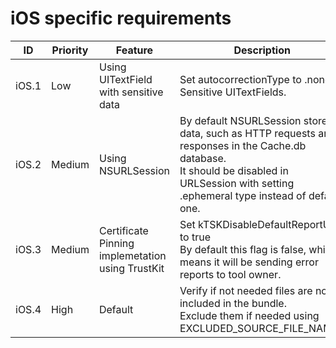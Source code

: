 # iOS specific requirements

| ID  | Priority | Feature | Description | Link |
| --  | -- | ---------------------- | ---------------------- | - |
| iOS.1 | Low | Using UITextField with sensitive data | Set autocorrectionType to .none in Sensitive UITextFields. | [Link](www.google.com) |
| iOS.2 | Medium | Using NSURLSession | By default NSURLSession stores data, such as HTTP requests and responses in the Cache.db database. <br> It should be disabled in URLSession with setting .ephemeral type instead of default one. | [Link](www.google.com) |
| iOS.3 | Medium | Certificate Pinning implemetation using TrustKit | Set kTSKDisableDefaultReportUri to true <br> By default this flag is false, which means it will be sending error reports to tool owner. | [Link](https://github.com/karolpiateknet/CertificatePinning/commit/ffe5ec05b6c19c4bda4214cd96d651fe4846edac) |
| iOS.4 | High | Default | Verify if not needed files are not included in the bundle. <br> Exclude them if needed using EXCLUDED_SOURCE_FILE_NAMES | [Link](www.google.com) |
